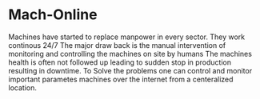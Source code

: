 # Mach-Online
Machines have started to replace manpower in every sector. They work continous 24/7 The major draw back is the manual intervention of monitoring and controlling the machines on site by humans The machines health is often not followed up leading to sudden stop in production resulting in downtime. To Solve the problems one can control and monitor important parametes machines over the internet from a centeralized location.

